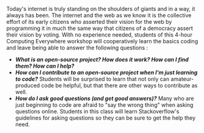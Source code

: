 Today's internet is truly standing on the shoulders of giants and in a way, it always has been. The internet and the web
as we know it is the collective effort of its early citizens who asserted their vision for the web by programming it in much the 
same way that citizens of a democracy assert their vision by voting.
With no experience needed, students of this 4-hour Computing Everywhere workshop will cooperatively learn the basics coding and leave being able to 
answer the following questions : 
* ***What is an open-source project? How does it work? How can I find them? How can I help?***
* ***How can I contribute to an open-source project when I'm just learning to code?*** Students will be surprised to learn that not only can 
amateur-produced code be helpful, but that there are other ways to contribute as well.
* ***How do I ask good questions (and get good answers)?*** Many who are just beginning to code are afraid to "say the wrong thing" when 
asking questions online. Students in this class will learn Stackoverflow's guidelines for asking questions so 
they can be sure to get the help they need.

